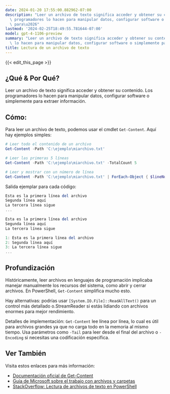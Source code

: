 ```yaml
---
date: 2024-01-20 17:55:00.882962-07:00
description: "Leer un archivo de texto significa acceder y obtener su contenido. Los\
  \ programadores lo hacen para manipular datos, configurar software o simplemente\
  \ para\u2026"
lastmod: '2024-02-25T18:49:55.781644-07:00'
model: gpt-4-1106-preview
summary: "Leer un archivo de texto significa acceder y obtener su contenido. Los programadores\
  \ lo hacen para manipular datos, configurar software o simplemente para\u2026"
title: Lectura de un archivo de texto
---
```


{{< edit_this_page >}}

## ¿Qué & Por Qué?
Leer un archivo de texto significa acceder y obtener su contenido. Los programadores lo hacen para manipular datos, configurar software o simplemente para extraer información.

## Cómo:

Para leer un archivo de texto, podemos usar el cmdlet `Get-Content`. Aquí hay ejemplos simples:

```PowerShell
# Leer todo el contenido de un archivo
Get-Content -Path 'C:\ejemplo\miarchivo.txt'

# Leer las primeras 5 líneas
Get-Content -Path 'C:\ejemplo\miarchivo.txt' -TotalCount 5

# Leer y mostrar con un número de línea
Get-Content -Path 'C:\ejemplo\miarchivo.txt' | ForEach-Object { $lineNumber = 1 } { "$lineNumber`: $_"; $lineNumber++ }
```

Salida ejemplar para cada código:

```PowerShell
Esta es la primera línea del archivo
Segunda línea aquí
La tercera línea sigue
...
```

```PowerShell
Esta es la primera línea del archivo
Segunda línea aquí
La tercera línea sigue
```

```PowerShell
1: Esta es la primera línea del archivo
2: Segunda línea aquí
3: La tercera línea sigue
...
```

## Profundización

Históricamente, leer archivos en lenguajes de programación implicaba manejar manualmente los recursos del sistema, como abrir y cerrar archivos. En PowerShell, `Get-Content` simplifica mucho esto. 

Hay alternativas: podrías usar `[System.IO.File]::ReadAllText()` para un control más detallado o.StreamReader si estás lidiando con archivos enormes para mejor rendimiento.

Detalles de implementación: `Get-Content` lee línea por línea, lo cual es útil para archivos grandes ya que no carga todo en la memoria al mismo tiempo. Usa parámetros como `-Tail` para leer desde el final del archivo o `-Encoding` si necesitas una codificación específica.

## Ver También

Visita estos enlaces para más información:

- [Documentación oficial de Get-Content](https://docs.microsoft.com/en-us/powershell/module/Microsoft.PowerShell.Management/Get-Content)
- [Guía de Microsoft sobre el trabajo con archivos y carpetas](https://docs.microsoft.com/en-us/powershell/scripting/samples/working-with-files-and-folders?view=powershell-7.1)
- [StackOverflow: Lectura de archivos de texto en PowerShell](https://stackoverflow.com/questions/tagged/powershell+read-file)
